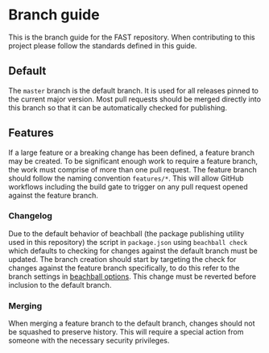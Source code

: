 # Branch guide

This is the branch guide for the FAST repository. When contributing to this project please follow the standards defined in this guide.

## Default

The `master` branch is the default branch. It is used for all releases pinned to the current major version. Most pull requests should be merged directly into this branch so that it can be automatically checked for publishing.

## Features

If a large feature or a breaking change has been defined, a feature branch may be created. To be significant enough work to require a feature branch, the work must comprise of more than one pull request. The feature branch should follow the naming convention `features/*`. This will allow GitHub workflows including the build gate to trigger on any pull request opened against the feature branch.

### Changelog

Due to the default behavior of beachball (the package publishing utility used in this repository) the script in `package.json` using `beachball check` which defaults to checking for changes against the default branch must be updated. The branch creation should start by targeting the check for changes against the feature branch specifically, to do this refer to the branch settings in [beachball options](https://github.com/microsoft/beachball/blob/master/docs/overview/configuration.md#options). This change must be reverted before inclusion to the default branch.

### Merging

When merging a feature branch to the default branch, changes should not be squashed to preserve history. This will require a special action from someone with the necessary security privileges.